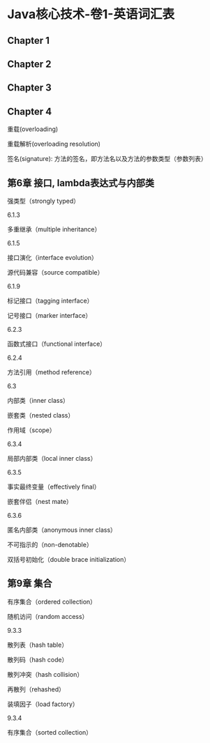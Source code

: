 # Java核心技术-卷1-英语词汇表

## Chapter 1

## Chapter 2

## Chapter 3

## Chapter 4

重载(overloading)

重载解析(overloading resolution)

签名(signature): 方法的签名，即方法名以及方法的参数类型（参数列表）

## 第6章 接口, lambda表达式与内部类

强类型（strongly typed）

6.1.3

多重继承（multiple inheritance）

6.1.5

接口演化（interface evolution）

源代码兼容（source compatible）

6.1.9

标记接口（tagging interface）

记号接口（marker interface）

6.2.3

函数式接口（functional interface）

6.2.4

方法引用（method reference）

6.3

内部类（inner class）

嵌套类（nested class）

作用域（scope）

6.3.4

局部内部类（local inner class）

6.3.5

事实最终变量（effectively final）

嵌套伴侣（nest mate）

6.3.6

匿名内部类（anonymous inner class）

不可指示的（non-denotable）

双括号初始化（double brace initialization）

## 第9章 集合

有序集合（ordered collection）

随机访问（random access）

9.3.3

散列表（hash table）

散列码（hash code）

散列冲突（hash collision）

再散列（rehashed）

装填因子（load factory）

9.3.4

有序集合（sorted collection）